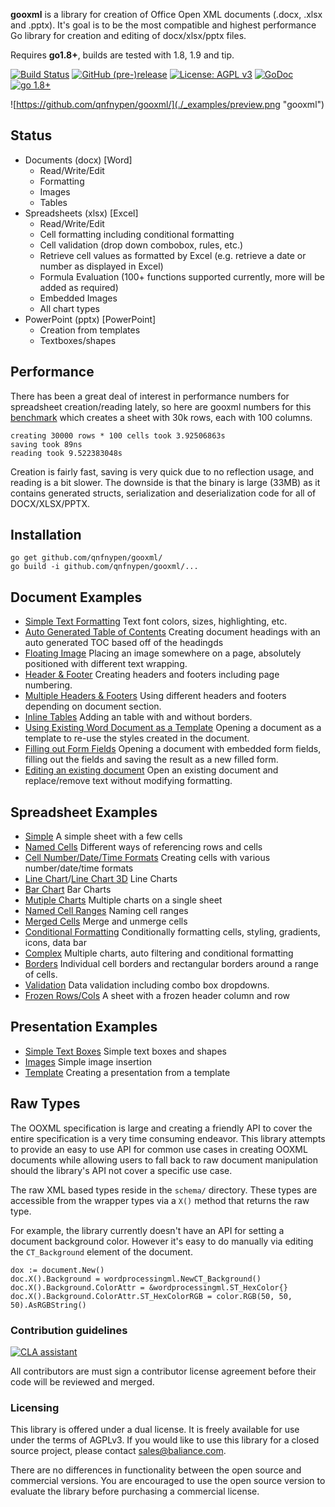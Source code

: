 **gooxml** is a library for creation of Office Open XML documents (.docx, .xlsx
and .pptx).  It's goal is to be the most compatible and highest performance Go
library for creation and editing of docx/xlsx/pptx files.

Requires **go1.8+**, builds are tested with 1.8, 1.9 and tip.

[![Build Status](https://travis-ci.org/baliance/gooxml.svg?branch=master)](https://travis-ci.org/baliance/gooxml)
[![GitHub (pre-)release](https://img.shields.io/github/release/baliance/gooxml/all.svg)](https://github.com/baliance/gooxml/releases)
[![License: AGPL v3](https://img.shields.io/badge/License-Dual%20AGPL%20v3/Commercial-blue.svg)](https://www.gnu.org/licenses/agpl-3.0)
[![GoDoc](https://godoc.org/github.com/qnfnypen/gooxml?status.svg)](https://godoc.org/github.com/qnfnypen/gooxml)
[![go 1.8+](https://img.shields.io/badge/go-1.8%2B-blue.svg)](http://golang.org)

![https://github.com/qnfnypen/gooxml/](./_examples/preview.png "gooxml")

## Status ##

- Documents (docx) [Word]
	- Read/Write/Edit
	- Formatting
	- Images
	- Tables
- Spreadsheets (xlsx) [Excel]
 	- Read/Write/Edit
 	- Cell formatting including conditional formatting
	- Cell validation (drop down combobox, rules, etc.)
    - Retrieve cell values as formatted by Excel (e.g. retrieve a date or number as displayed in Excel)
 	- Formula Evaluation (100+ functions supported currently, more will be added as required)
 	- Embedded Images
 	- All chart types
- PowerPoint (pptx) [PowerPoint]
	- Creation from templates
	- Textboxes/shapes


## Performance ##

There has been a great deal of interest in performance numbers for spreadsheet
creation/reading lately, so here are gooxml numbers for this
[benchmark](https://github.com/baliance/gooxml/tree/master/_examples/spreadsheet/lots-of-rows)
which creates a sheet with 30k rows, each with 100 columns.

    creating 30000 rows * 100 cells took 3.92506863s
    saving took 89ns
    reading took 9.522383048s

Creation is fairly fast, saving is very quick due to no reflection usage, and
reading is a bit slower. The downside is that the binary is large (33MB) as it
contains generated structs, serialization and deserialization code for all of
DOCX/XLSX/PPTX.

## Installation ##
    
    go get github.com/qnfnypen/gooxml/
    go build -i github.com/qnfnypen/gooxml/...

## Document Examples ##

- [Simple Text Formatting](https://github.com/baliance/gooxml/tree/master/_examples/document/simple) Text font colors, sizes, highlighting, etc.
- [Auto Generated Table of Contents](https://github.com/baliance/gooxml/tree/master/_examples/document/toc) Creating document headings with an auto generated TOC based off of the headingds
- [Floating Image](https://github.com/baliance/gooxml/tree/master/_examples/document/image) Placing an image somewhere on a page, absolutely positioned with different text wrapping.
- [Header & Footer](https://github.com/baliance/gooxml/tree/master/_examples/document/header-footer) Creating headers and footers including page numbering.
- [Multiple Headers & Footers](https://github.com/baliance/gooxml/tree/master/_examples/document/header-footer-multiple) Using different headers and footers depending on document section.
- [Inline Tables](https://github.com/baliance/gooxml/tree/master/_examples/document/tables) Adding an table with and without borders.
- [Using Existing Word Document as a Template](https://github.com/baliance/gooxml/tree/master/_examples/document/use-template) Opening a document as a template to re-use the styles created in the document.
- [Filling out Form Fields](https://github.com/baliance/gooxml/tree/master/_examples/document/fill-out-form) Opening a document with embedded form fields, filling out the fields and saving the result as  a new filled form.
- [Editing an existing document](https://github.com/baliance/gooxml/tree/master/_examples/document/edit-document) Open an existing document and replace/remove text without modifying formatting.

## Spreadsheet Examples ##
- [Simple](https://github.com/baliance/gooxml/tree/master/_examples/spreadsheet/simple) A simple sheet with a few cells
- [Named Cells](https://github.com/baliance/gooxml/tree/master/_examples/spreadsheet/named-cells) Different ways of referencing rows and cells
- [Cell Number/Date/Time Formats](https://github.com/baliance/gooxml/tree/master/_examples/spreadsheet/number-date-time-formats) Creating cells with various number/date/time formats
- [Line Chart](https://github.com/baliance/gooxml/tree/master/_examples/spreadsheet/line-chart)/[Line Chart 3D](https://github.com/baliance/gooxml/tree/master/_examples/spreadsheet/line-chart-3d) Line Charts
- [Bar Chart](https://github.com/baliance/gooxml/tree/master/_examples/spreadsheet/bar-chart) Bar Charts
- [Mutiple Charts](https://github.com/baliance/gooxml/tree/master/_examples/spreadsheet/multiple-charts) Multiple charts on a single sheet
- [Named Cell Ranges](https://github.com/baliance/gooxml/tree/master/_examples/spreadsheet/named-ranges) Naming cell ranges
- [Merged Cells](https://github.com/baliance/gooxml/tree/master/_examples/spreadsheet/merged) Merge and unmerge cells
- [Conditional Formatting](https://github.com/baliance/gooxml/tree/master/_examples/spreadsheet/conditional-formatting) Conditionally formatting cells, styling, gradients, icons, data bar
- [Complex](https://github.com/baliance/gooxml/tree/master/_examples/spreadsheet/complex) Multiple charts, auto filtering and conditional formatting
- [Borders](https://github.com/baliance/gooxml/tree/master/_examples/spreadsheet/borders) Individual cell borders and rectangular borders around a range of cells.
- [Validation](https://github.com/baliance/gooxml/tree/master/_examples/spreadsheet/validation) Data validation including combo box dropdowns.
- [Frozen Rows/Cols](https://github.com/baliance/gooxml/tree/master/_examples/spreadsheet/freeze-rows-cols) A sheet with a frozen header column and row

## Presentation Examples ##

- [Simple Text Boxes](https://github.com/baliance/gooxml/tree/master/_examples/presentation/simple) Simple text boxes and shapes
- [Images](https://github.com/baliance/gooxml/tree/master/_examples/presentation/image) Simple image insertion
- [Template](https://github.com/baliance/gooxml/tree/master/_examples/presentation/use-template/simple) Creating a presentation from a template

## Raw Types ##

The OOXML specification is large and creating a friendly API to cover the entire
specification is a very time consuming endeavor.  This library attempts to
provide an easy to use API for common use cases in creating OOXML documents
while allowing users to fall back to raw document manipulation should the
library's API not cover a specific use case.

The raw XML based types reside in the ```schema/``` directory. These types are
accessible from the wrapper types via a ```X()``` method that returns the raw
type. 

For example, the library currently doesn't have an API for setting a document
background color. However it's easy to do manually via editing the
```CT_Background``` element of the document.

    dox := document.New()
    doc.X().Background = wordprocessingml.NewCT_Background()
	doc.X().Background.ColorAttr = &wordprocessingml.ST_HexColor{}
	doc.X().Background.ColorAttr.ST_HexColorRGB = color.RGB(50, 50, 50).AsRGBString()

### Contribution guidelines ###

[![CLA assistant](https://cla-assistant.io/readme/badge/baliance/gooxml)](https://cla-assistant.io/baliance/gooxml)

All contributors are must sign a contributor license agreement before their code
will be reviewed and merged.


### Licensing ###

This library is offered under a dual license. It is freely available for use
under the terms of AGPLv3. If you would like to use this library for a closed
source project, please contact sales@baliance.com.

There are no differences in functionality between the open source and commercial 
versions. You are encouraged to use the open source version to evaluate the library
before purchasing a commercial license.

